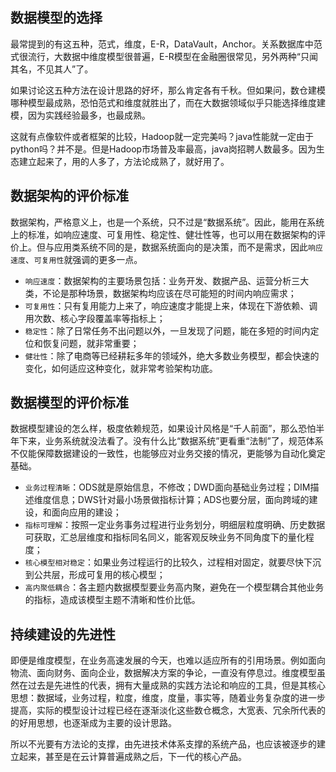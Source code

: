 ## 数据模型的选择

最常提到的有这五种，范式，维度，E-R，DataVault，Anchor。关系数据库中范式很流行，大数据中维度模型很普遍，E-R模型在金融圈很常见，另外两种“只闻其名，不见其人”了。

如果讨论这五种方法在设计思路的好坏，那么肯定各有千秋。但如果问，数仓建模哪种模型最成熟，恐怕范式和维度就胜出了，而在大数据领域似乎只能选择维度建模，因为实践经验最多，也最成熟。

这就有点像软件或者框架的比较，Hadoop就一定完美吗？java性能就一定由于python吗？并不是。但是Hadoop市场普及率最高，java岗招聘人数最多。因为生态建立起来了，用的人多了，方法论成熟了，就好用了。

## 数据架构的评价标准

数据架构，严格意义上，也是一个系统，只不过是“数据系统”。因此，能用在系统上的标准，如响应速度、可复用性、稳定性、健壮性等，也可以用在数据架构的评价上。但与应用类系统不同的是，数据系统面向的是决策，而不是需求，因此`响应速度`、`可复用性`就强调的更多一点。

- `响应速度`：数据架构的主要场景包括：业务开发、数据产品、运营分析三大类，不论是那种场景，数据架构均应该在尽可能短的时间内响应需求；
- `可复用性`：只有复用能力上来了，响应速度才能提上来，体现在下游依赖、调用次数、核心字段覆盖率等指标上；
- `稳定性`：除了日常任务不出问题以外，一旦发现了问题，能在多短的时间内定位和恢复问题，就非常重要；
- `健壮性`：除了电商等已经耕耘多年的领域外，绝大多数业务模型，都会快速的变化，如何适应这种变化，就非常考验架构功底。

## 数据模型的评价标准

数据模型建设的怎么样，极度依赖规范，如果设计风格是“千人前面”，那么恐怕半年下来，业务系统就没法看了。没有什么比“数据系统”更看重“法制”了，规范体系不仅能保障数据建设的一致性，也能够应对业务交接的情况，更能够为自动化奠定基础。

- `业务过程清晰`：ODS就是原始信息，不修改；DWD面向基础业务过程；DIM描述维度信息；DWS针对最小场景做指标计算；ADS也要分层，面向跨域的建设，和面向应用的建设；
- `指标可理解`：按照一定业务事务过程进行业务划分，明细层粒度明确、历史数据可获取，汇总层维度和指标同名同义，能客观反映业务不同角度下的量化程度；
- `核心模型相对稳定`：如果业务过程运行的比较久，过程相对固定，就要尽快下沉到公共层，形成可复用的核心模型；
- `高内聚低耦合`：各主题内数据模型要业务高内聚，避免在一个模型耦合其他业务的指标，造成该模型主题不清晰和性价比低。

## 持续建设的先进性

即便是维度模型，在业务高速发展的今天，也难以适应所有的引用场景。例如面向物流、面向财务、面向企业，数据解决方案的争论，一直没有停息过。维度模型虽然在过去是先进性的代表，拥有大量成熟的实践方法论和响应的工具，但是其核心思想：数据域，业务过程，粒度，维度，度量，事实等，随着业务复杂度的进一步提高，实际的模型设计过程已经在逐渐淡化这些数仓概念，大宽表、冗余所代表的的好用思想，也逐渐成为主要的设计思路。

所以不光要有方法论的支撑，由先进技术体系支撑的系统产品，也应该被逐步的建立起来，甚至是在云计算普遍成熟之后，下一代的核心产品。

